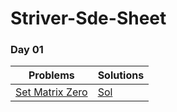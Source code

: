 # Striver-Sde-Sheet

### Day 01

Problems | Solutions
--------- | ---------
[Set Matrix Zero](https://www.codingninjas.com/codestudio/problems/set-matrix-zeros_3846774?topList=striver-sde-sheet-problems) | [Sol](./Day_01_SetMatrixZero.cpp)
